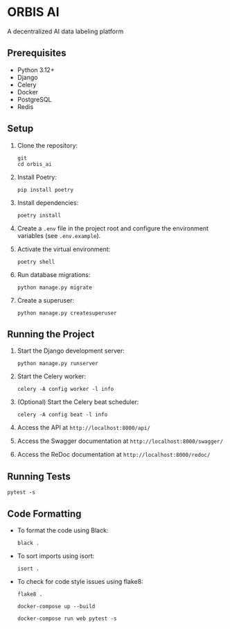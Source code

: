 # ORBIS AI

A decentralized AI data labeling platform 

## Prerequisites

- Python 3.12+
- Django
- Celery
- Docker
- PostgreSQL
- Redis

## Setup

1. Clone the repository:
   ```
   git 
   cd orbis_ai
   ```

2. Install Poetry:
   ```
   pip install poetry
   ```

3. Install dependencies:
   ```
   poetry install
   ```

4. Create a `.env` file in the project root and configure the environment variables (see `.env.example`).

5. Activate the virtual environment:
   ```
   poetry shell
   ```

6. Run database migrations:
   ```
   python manage.py migrate
   ```

7. Create a superuser:
   ```
   python manage.py createsuperuser
   ```

## Running the Project

1. Start the Django development server:
   ```
   python manage.py runserver
   ```

2. Start the Celery worker:
   ```
   celery -A config worker -l info
   ```

3. (Optional) Start the Celery beat scheduler:
   ```
   celery -A config beat -l info
   ```

4. Access the API at `http://localhost:8000/api/`
5. Access the Swagger documentation at `http://localhost:8000/swagger/`
6. Access the ReDoc documentation at `http://localhost:8000/redoc/`

## Running Tests

```
pytest -s
```

## Code Formatting

- To format the code using Black:
  ```
  black .
  ```

- To sort imports using isort:
  ```
  isort .
  ```

- To check for code style issues using flake8:
  ```
  flake8 .
  ```

   ```
   docker-compose up --build
   ```
   ```
   docker-compose run web pytest -s
   ```